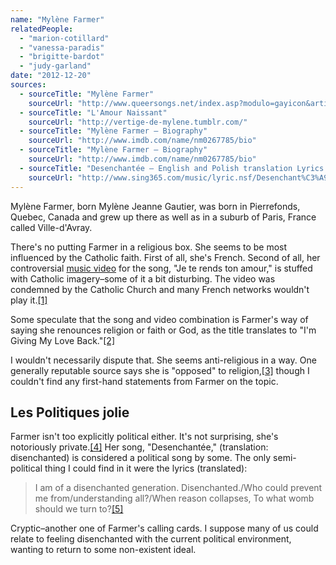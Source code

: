 ```yaml
---
name: "Mylène Farmer"
relatedPeople:
  - "marion-cotillard"
  - "vanessa-paradis"
  - "brigitte-bardot"
  - "judy-garland"
date: "2012-12-20"
sources:
  - sourceTitle: "Mylène Farmer"
    sourceUrl: "http://www.queersongs.net/index.asp?modulo=gayicon&artistid=89"
  - sourceTitle: "L'Amour Naissant"
    sourceUrl: "http://vertige-de-mylene.tumblr.com/"
  - sourceTitle: "Mylène Farmer – Biography"
    sourceUrl: "http://www.imdb.com/name/nm0267785/bio"
  - sourceTitle: "Mylène Farmer – Biography"
    sourceUrl: "http://www.imdb.com/name/nm0267785/bio"
  - sourceTitle: "Desenchantée – English and Polish translation Lyrics – Kate Ryan"
    sourceUrl: "http://www.sing365.com/music/lyric.nsf/Desenchant%C3%A9e-English-and-Polish-translation-lyrics-Kate-Ryan/259176092097AE4948256D6500143739"
---
```


Mylène Farmer, born Mylène Jeanne Gautier, was born in Pierrefonds, Quebec, Canada and grew up there as well as in a suburb of Paris, France called Ville-d'Avray.

There's no putting Farmer in a religious box. She seems to be most influenced by the Catholic faith. First of all, she's French. Second of all, her controversial [music video](https://www.youtube.com/watch?v=w5rwVEHweTg) for the song, "Je te rends ton amour," is stuffed with Catholic imagery–some of it a bit disturbing. The video was condemned by the Catholic Church and many French networks wouldn't play it.<a class="source-citation" href="http://www.queersongs.net/index.asp?modulo=gayicon&artistid=89" title="Mylène Farmer">[1]</a>

Some speculate that the song and video combination is Farmer's way of saying she renounces religion or faith or God, as the title translates to "I'm Giving My Love Back."<a class="source-citation" href="http://vertige-de-mylene.tumblr.com/" title="L&apos;Amour Naissant">[2]</a>

I wouldn't necessarily dispute that. She seems anti-religious in a way. One generally reputable source says she is "opposed" to religion,<a class="source-citation" href="http://www.imdb.com/name/nm0267785/bio" title="Mylène Farmer – Biography">[3]</a> though I couldn't find any first-hand statements from Farmer on the topic.


## Les Politiques jolie

Farmer isn't too explicitly political either. It's not surprising, she's notoriously private.<a class="source-citation" href="http://www.imdb.com/name/nm0267785/bio" title="Mylène Farmer – Biography">[4]</a> Her song, "Desenchantée," (translation: disenchanted) is considered a political song by some. The only semi-political thing I could find in it were the lyrics (translated):

>I am of a disenchanted generation. Disenchanted./Who could prevent me from/understanding all?/When reason collapses, To what womb should we turn to?<a class="source-citation" href="http://www.sing365.com/music/lyric.nsf/Desenchant%C3%A9e-English-and-Polish-translation-lyrics-Kate-Ryan/259176092097AE4948256D6500143739" title="Desenchantée – English and Polish translation Lyrics – Kate Ryan">[5]</a>

Cryptic–another one of Farmer's calling cards. I suppose many of us could relate to feeling disenchanted with the current political environment, wanting to return to some non-existent ideal.